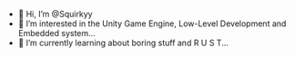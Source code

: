 - 👋 Hi, I’m @Squirkyy
- 👀 I’m interested in the Unity Game Engine, Low-Level Development and Embedded system...
- 🌱 I’m currently learning about boring stuff and R U S T...

<!---
Squirkyy/Squirkyy is a ✨ special ✨ repository because its `README.md` (this file) appears on your GitHub profile.
You can click the Preview link to take a look at your changes.
--->
